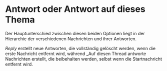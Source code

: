 # Antwort oder Antwort auf dieses Thema

Der Hauptunterschied zwischen diesen beiden Optionen liegt in der Hierarchie der verschiedenen Nachrichten und ihrer Antworten.

_Reply_ erstellt neue Antworten, die vollständig gelöscht werden, wenn die erste Nachricht entfernt wird, während _Auf diesen Thread antworte Nachrichten erstellt, die beibehalten werden, selbst wenn die Startnachricht entfernt wird.